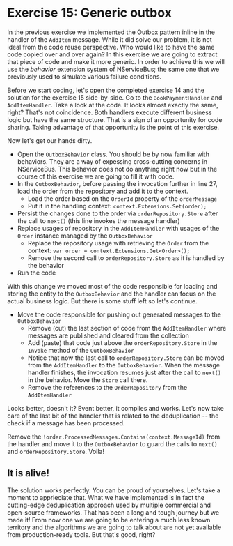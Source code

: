# Exercise 15: Generic outbox

In the previous exercise we implemented the Outbox pattern inline in the handler of the `AddItem` message. While it did solve our problem, it is not ideal from the code reuse perspective. Who would like to have the same code copied over and over again? In this exercise we are going to extract that piece of code and make it more generic. In order to achieve this we will use the *behavior* extension system of NServiceBus; the same one that we previously used to simulate various failure conditions.

Before we start coding, let's open the completed exercise 14 and the solution for the exercise 15 side-by-side. Go to the `BookPaymentHandler` and `AddItemHandler`. Take a look at the code. It looks almost exactly the same, right? That's not coincidence. Both handlers execute different business logic but have the same structure. That is a sign of an opportunity for code sharing. Taking advantage of that opportunity is the point of this exercise.

Now let's get our hands dirty.

- Open the `OutboxBehavior` class. You should be by now familiar with behaviors. They are a way of expessing cross-cutting concerns in NServiceBus. This behavior does not do anything right now but in the course of this exercise we are going to fill it with code.
- In the `OutboxBehavior`, before passing the invocation further in line 27, load the order from the repository and add it to the context.
  - Load the order based on the `OrderId` property of the `orderMessage`
  - Put it in the handling context: `context.Extensions.Set(order);`
- Persist the changes done to the order via `orderRepository.Store` after the call to `next()` (this line invokes the message handler)
- Replace usages of repository in the `AddItemHandler` with usages of the `Order` instance managed by the `OutboxBehavior`
  - Replace the repository usage with retrieving the `Order` from the context: `var order = context.Extensions.Get<Order>();`
  - Remove the second call to `orderRepository.Store` as it is handled by the behavior
- Run the code

With this change we moved most of the code responsible for loading and storing the entity to the `OutboxBehavior` and the handler can focus on the actual business logic. But there is some stuff left so let's continue.

- Move the code responsible for pushing out generated messages to the `OutboxBehavior`
  - Remove (cut) the last section of code from the `AddItemHandler` where messages are published and cleared from the collection
  - Add (paste) that code just above the `orderRepository.Store` in the `Invoke` method of the `OutboxBehavior`
  - Notice that now the last call to `orderRepository.Store` can be moved from the `AddItemHandler` to the `OutboxBehavior`. When the message handler finishes, the invocation resumes just after the call to `next()` in the behavior. Move the `Store` call there.
  - Remove the references to the `OrderRepository` from the `AddItemHandler`

Looks better, doesn't it? Event better, it compiles and works. Let's now take care of the last bit of the handler that is related to the deduplication -- the check if a message has been processed.

Remove the `!order.ProcessedMessages.Contains(context.MessageId)` from the handler and move it to the `OutboxBehavior` to guard the calls to `next()` and `orderRepository.Store`. Voila!

## It is alive!

The solution works perfectly. You can be proud of yourselves. Let's take a moment to apprieciate that. What we have implemented is in fact the cutting-edge deduplication approach used by multiple commercial and open-source frameworks. That has been a long and tough journey but we made it! From now one we are going to be entering a much less known territory and the algorithms we are going to talk about are not yet available from production-ready tools. But that's good, right? 